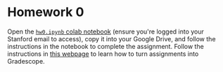 # Homework 0

Open the [`hw0.ipynb` colab notebook](https://colab.research.google.com/drive/1DL3e93MJvkS_pbpvTKRxhDDmCoul6fQl?usp=sharing) (ensure you're logged into your Stanford email to access), copy it into your Google Drive, and follow the instructions in the notebook to complete the assignment. Follow the instructions in [this webpage](https://stanford-cs131.github.io/winter2025/assignments.html) to learn how to turn assignments into Gradescope.


<!-- 
If you have not yet cloned (copied this assignment) into your local machine, follow the following steps:

1. In your terminal, navigate to a directory where you want to save your work in progress.
2. Clone the assignments repository by running:
```
git clone https://github.com/StanfordVL/CS131_release.git
```
3. Navigate into the winter_2025 homework directory:
```
cd CS131_release/winter_2025
```
4. Setup a virtual environment that will install all your dependencies.
```
virtualenv -p python3 .env
source .env/bin/activate
pip install -r requirements.txt
```
If you find that virtualenv is not installed in your local machine, install it by running:
```
sudo pip install virtualenv
```
5. Remember that everytime you take a break and then decide to go back to working on this assignment, you will need to activate your virtualenv to use the dependencies. You can activate your virtualenv by calling the following command under the folder that you created the virtual environment (if you followed the instruction correctly, it should be under CS131_release/winter_2024):
```
source .env/bin/activate
```
Notice that although you should activate the virtual environment under the folder you created the environment, after you activated it, you can navigate to any folders whithin the environment.
6. Now you are ready to start `hw0.ipynb` and start working on your assignment. Start the notebook by calling:
```
jupyter notebook
```
Now go to your web browser (ex, Google Chrome, Safari, Firefox) and go the this url: `localhost:8888`. Click on `hw0.ipynb` to start working on the assignment.
 -->
